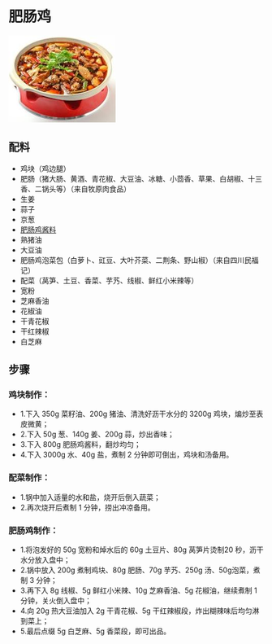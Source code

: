 # 肥肠鸡

![肥肠鸡](../images/肥肠鸡.jpg)

## 配料

- 鸡块（鸡边腿）
- 肥肠（猪大肠、黄酒、青花椒、大豆油、冰糖、小茴香、草果、白胡椒、十三香、二锅头等）（来自牧原肉食品）
- 生姜
- 蒜子
- 京葱
- [肥肠鸡酱料](/配料/肥肠鸡酱料.md)
- 熟猪油
- 大豆油
- 肥肠鸡泡菜包（白萝卜、豇豆、大叶芥菜、二荆条、野山椒）（来自四川民福记）
- 配菜（莴笋、土豆、香菜、芋艿、线椒、鲜红小米辣等）
- 宽粉
- 芝麻香油
- 花椒油
- 干青花椒
- 干红辣椒
- 白芝麻

## 步骤

### 鸡块制作：

- 1.下入 350g 菜籽油、200g 猪油、清洗好沥干水分的 3200g 鸡块，煸炒至表皮微黄；
- 2.下入 50g 葱、140g 姜、200g 蒜，炒出香味；
- 3.下入 800g 肥肠鸡酱料，翻炒均匀；
- 4.下入 3000g 水、40g 盐，煮制 2 分钟即可倒出，鸡块和汤备用。

### 配菜制作：

- 1.锅中加入适量的水和盐，烧开后倒入蔬菜；
- 2.再次烧开后煮制 1 分钟，捞出冲凉备用。

### 肥肠鸡制作：

- 1.将泡发好的 50g 宽粉和焯水后的 60g 土豆片、80g 莴笋片烫制20 秒，沥干水分放入盘中；
- 2.锅中放入 200g 煮制鸡块、80g 肥肠、70g 芋艿、250g 汤、50g泡菜，煮制 3 分钟；
- 3.再下入 8g 线椒、5g 鲜红小米辣、10g 芝麻香油、5g 花椒油，继续煮制 1 分钟，关火倒入盘中；
- 4.向 20g 热大豆油加入 2g 干青花椒、5g 干红辣椒段，炸出糊辣味后均匀淋到菜上；
- 5.最后点缀 5g 白芝麻、5g 香菜段，即可出品。
